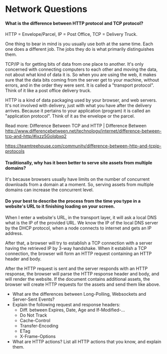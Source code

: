 # Network Questions

#### What is the difference between HTTP protocol and TCP protocol?

HTTP = Envelope/Parcel, IP = Post Office, TCP = Delivery Truck.

One thing to bear in mind is you usually use both at the same time. Each one does a different job. The jobs they do is what primarily distinguishes them.

TCP/IP is for getting bits of data from one place to another. It's only concerned with connecting computers to each other and moving the data, not about what kind of data it is. So when you are using the web, it makes sure that the data bits coming from the server get to your machine, without errors, and in the order they were sent. It is called a "transport protocol". Think of it like a post office delivery truck.

HTTP is a kind of data packaging used by your browser, and web servers. It's not involved with delivery, just with what you have after the delivery arrives. Because it pertains to your application (program) it is called an "application protocol". Think of it as the envelope or the parcel.


Read more: Difference Between TCP and HTTP | Difference Between http://www.differencebetween.net/technology/internet/difference-between-tcp-and-http/#ixzz5GoIqbxq2

https://teamtreehouse.com/community/difference-between-http-and-tcpip-protocols

#### Traditionally, why has it been better to serve site assets from multiple domains?

It's because browsers usually have limits on the number of concurrent downloads
from a domain at a moment. So, serving assets from multiple domains can
increase the concurrent level.

#### Do your best to describe the process from the time you type in a website's URL to it finishing loading on your screen.

When I enter a website's URL, in the transport layer, it will ask a local DNS
what is the IP of the provided URL. We know the IP of the local DNS server by
the DHCP protocol, when a node connects to internet and gets an IP address.

After that, a browser will try to establish a TCP connection with a server
having the retrieved IP by 3-way handshake. When it establish a TCP connection,
the browser will form an HTTP request containing an HTTP header and body.

After the HTTP request is sent and the server responds with an HTTP response,
the browser will parse the HTTP response header and body, and will render the
website. If the document contains additional assets, the browser will create
HTTP requests for the assets and send them like above.

* What are the differences between Long-Polling, Websockets and Server-Sent Events?
* Explain the following request and response headers:
  * Diff. between Expires, Date, Age and If-Modified-...
  * Do Not Track
  * Cache-Control
  * Transfer-Encoding
  * ETag
  * X-Frame-Options
* What are HTTP actions? List all HTTP actions that you know, and explain them.
